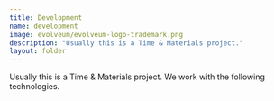 ```yaml
---
title: Development
name: development
image: evolveum/evolveum-logo-trademark.png
description: "Usually this is a Time & Materials project."
layout: folder
---
```


Usually this is a Time & Materials project.
We work with the following technologies.